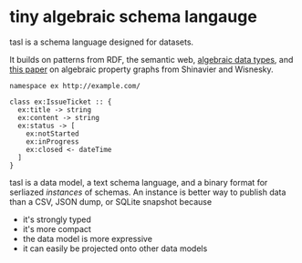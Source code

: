 # tiny algebraic schema langauge

tasl is a schema language designed for datasets.

It builds on patterns from RDF, the semantic web, [algebraic data types](https://en.wikipedia.org/wiki/Algebraic_data_type), and [this paper](https://arxiv.org/abs/1909.04881) on algebraic property graphs from Shinavier and Wisnesky.

```tasl
namespace ex http://example.com/

class ex:IssueTicket :: {
  ex:title -> string
  ex:content -> string
  ex:status -> [
    ex:notStarted
    ex:inProgress
    ex:closed <- dateTime
  ]
}
```

tasl is a data model, a text schema language, and a binary format for serliazed _instances_ of schemas. An instance is better way to publish data than a CSV, JSON dump, or SQLite snapshot because

- it's strongly typed
- it's more compact
- the data model is more expressive
- it can easily be projected onto other data models
